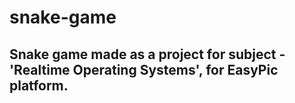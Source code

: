 # snake-game
## Snake game made as a project for subject - 'Realtime Operating Systems', for EasyPic platform.


